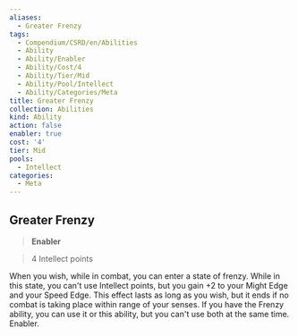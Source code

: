 ```yaml
---
aliases:
  - Greater Frenzy
tags:
  - Compendium/CSRD/en/Abilities
  - Ability
  - Ability/Enabler
  - Ability/Cost/4
  - Ability/Tier/Mid
  - Ability/Pool/Intellect
  - Ability/Categories/Meta
title: Greater Frenzy
collection: Abilities
kind: Ability
action: false
enabler: true
cost: '4'
tier: Mid
pools:
  - Intellect
categories:
  - Meta
---
```

## Greater Frenzy    
>**Enabler**    
>4 Intellect points  
    
When you wish, while in combat, you can enter a state of frenzy. While in this state, you can't use Intellect points, but you gain +2 to your Might Edge and your Speed Edge. This effect lasts as long as you wish, but it ends if no combat is taking place within range of your senses. If you have the Frenzy ability, you can use it or this ability, but you can't use both at the same time. Enabler.